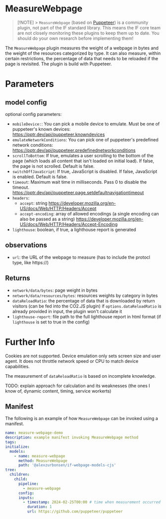 # MeasureWebpage

> [!NOTE] > `MeasureWebpage` (based on [Puppeteer](https://github.com/puppeteer/puppeteer)) is a community plugin, not part of the IF standard library. This means the IF core team are not closely monitoring these plugins to keep them up to date. You should do your own research before implementing them!

The `MeasureWebpage` plugin measures the weight of a webpage in bytes and the weight of the resources categorized by type. It can also measure, within certain restrictions, the percentage of data that needs to be reloaded if the page is revisited. The plugin is build with Puppeteer.

# Parameters

## model config

optional config parameters:

- `mobileDevice:`: You can pick a mobile device to emulate. Must be one of puppeteer's known devices: https://pptr.dev/api/puppeteer.knowndevices
- `emulateNetworkConditions`: You can pick one of puppeteer's predefined network conditions: https://pptr.dev/api/puppeteer.predefinednetworkconditions
- `scrollToBottom`: If true, emulates a user scrolling to the bottom of the page (which loads all content that isn't loaded on initial load). If false, the page is not scrolled. Default is false.
- `switchOffJavaScript`: If true, JavaScript is disabled. If false, JavaScript is enabled. Default is false.
- `timeout`: Maximum wait time in milliseconds. Pass 0 to disable the timeout. https://pptr.dev/api/puppeteer.page.setdefaultnavigationtimeout
- `headers`:
  - `accept`: string https://developer.mozilla.org/en-US/docs/Web/HTTP/Headers/Accept
  - `accept-encoding`: array of allowed encodings (a single encoding can also be passed as a string) https://developer.mozilla.org/en-US/docs/Web/HTTP/Headers/Accept-Encoding
- `lighthouse`: boolean, if true, a lighthouse report is generated

## observations

- `url`: the URL of the webpage to measure (has to include the protocl type, like https://)

## Returns

- `network/data/bytes`: page weight in bytes
- `network/data/resources/bytes`: resources weights by category in bytes
- `dataReloadRatio`: the percentage of data that is downloaded by return visitors (can be fed into the CO2.JS plugin)
  if `options.dataReloadRatio` is already provided in input, the plugin won't calculate it
- `lighthouse-report`: file path to the full lighthouse report in html format (if `lighthouse` is set to true in the config)

# Further Info

Cookies are not supported.
Device emulation only sets screen size and user agent. It does not throttle network speed or CPU to match device capabilities.

The measurement of `dataReloadRatio` is based on incomplete knowledge.

TODO: explain approach for calculation and its weaknesses (the ones I know of, dynamic content, timing, service workerts)


## Manifest

The following is an example of how `MeasureWebpage` can be invoked using a manifest.

```yaml
name: measure-webpage-demo
description: example manifest invoking MeasureWebpage method
tags:
initialize:
  models:
    - name: measure-webpage
      method: MeasureWebpage
      path: '@alexzurbonsen/if-webpage-models-cjs'
tree:
  children:
    child:
      pipeline:
        - measure-webpage
      config:
      inputs:
        - timestamp: 2024-02-25T00:00 # time when measurement occurred
          duration: 1
          url: https://github.com/puppeteer/puppeteer
```


